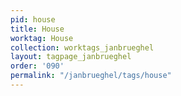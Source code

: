 ```yaml
---
pid: house
title: House
worktag: House
collection: worktags_janbrueghel
layout: tagpage_janbrueghel
order: '090'
permalink: "/janbrueghel/tags/house"
---
```

